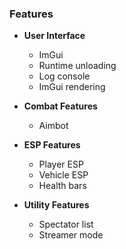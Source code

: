 ### Features
- **User Interface**
  - ImGui
  - Runtime unloading
  - Log console
  - ImGui rendering

- **Combat Features**
  - Aimbot

- **ESP Features**
  - Player ESP
  - Vehicle ESP
  - Health bars

- **Utility Features**
  - Spectator list
  - Streamer mode


